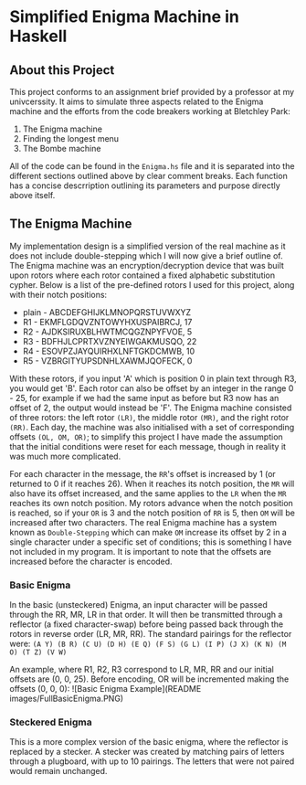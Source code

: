 # Simplified Enigma Machine in Haskell #

## About this Project ##

This project conforms to an assignment brief provided by a professor at my univcerssity. It aims to simulate three aspects related to the Enigma machine and the efforts from the code breakers working at Bletchley Park:
1. The Enigma machine
2. Finding the longest menu
3. The Bombe machine

All of the code can be found in the `Enigma.hs` file and it is separated into the different sections outlined above by clear comment breaks. Each function has a concise descrription outlining its parameters and purpose directly above itself.

## The Enigma Machine ##

My implementation design is a simplified version of the real machine as it does not include double-stepping which I will now give a brief outline of.
The Enigma machine was an encryption/decryption device that was built upon rotors where each rotor contained a fixed alphabetic substitution cypher. Below is a list of the pre-defined rotors I used for this project, along with their notch positions:
* plain - ABCDEFGHIJKLMNOPQRSTUVWXYZ
* R1 - EKMFLGDQVZNTOWYHXUSPAIBRCJ, 17
* R2 - AJDKSIRUXBLHWTMCQGZNPYFVOE, 5
* R3 - BDFHJLCPRTXVZNYEIWGAKMUSQO, 22
* R4 - ESOVPZJAYQUIRHXLNFTGKDCMWB, 10
* R5 - VZBRGITYUPSDNHLXAWMJQOFECK, 0

With these rotors, if you input 'A' which is position 0 in plain text through R3, you would get 'B'. Each rotor can also be offset by an integer in the range 0 - 25, for example if we had the same input as before but R3 now has an offset of 2, the output would instead be 'F'. The Enigma machine consisted of three rotors: the left rotor `(LR)`, the middle rotor `(MR)`, and the right rotor `(RR)`. Each day, the machine was also initialised with a set of corresponding offsets `(OL, OM, OR)`; to simplify this project I have made the assumption that the initial conditions were reset for each message, though in reality it was much more complicated.

For each character in the message, the `RR`'s offset is increased by 1 (or returned to 0 if it reaches 26). When it reaches its notch position, the `MR` will also have its offset increased, and the same applies to the `LR` when the `MR` reaches its own notch position. My rotors advance when the notch position is reached, so if your `OR` is 3 and the notch position of `RR` is 5, then `OM` will be increased after two characters. The real Enigma machine has a system known as `Double-Stepping` which can make `OM` increase its offset by 2 in a single character under a specific set of conditions; this is something I have not included in my program. It is important to note that the offsets are increased before the character is encoded.

### Basic Enigma ###
In the basic (unsteckered) Enigma, an input character will be passed through the RR, MR, LR in that order. It will then be transmitted through a reflector (a fixed character-swap) before being passed back through the rotors in reverse order (LR, MR, RR). The standard pairings for the reflector were:
`(A Y) (B R) (C U) (D H) (E Q) (F S) (G L) (I P) (J X) (K N) (M O) (T Z) (V W)`

An example, where R1, R2, R3 correspond to LR, MR, RR and our initial offsets are (0, 0, 25). Before encoding, OR will be incremented making the offsets (0, 0, 0):
![Basic Enigma Example](README images/FullBasicEnigma.PNG)

### Steckered Enigma ###
This is a more complex version of the basic enigma, where the reflector is replaced by a stecker. A stecker was created by matching pairs of letters through a plugboard, with up to 10 pairings. The letters that were not paired would remain unchanged.






